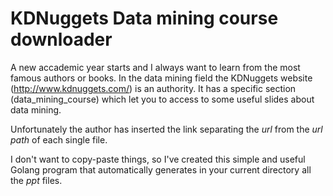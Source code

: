 KDNuggets Data mining course downloader
=======================================

A new accademic year starts and I always want to learn from the most famous authors or books.
In the data mining field the KDNuggets website (http://www.kdnuggets.com/) is an authority. It has a specific
section (data_mining_course) which let you to access to some useful slides about data mining.

Unfortunately the author has inserted the link separating the *url* from the *url path* of each single file.

I don't want to copy-paste things, so I've created this simple and useful Golang program that automatically 
generates in your current directory all the *ppt* files.


